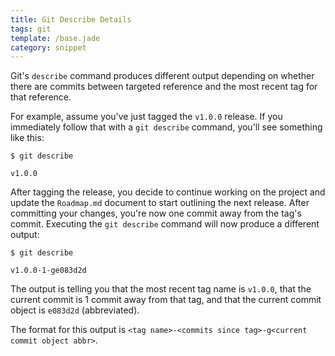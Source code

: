 ```yaml
---
title: Git Describe Details
tags: git
template: /base.jade
category: snippet
---
```


Git's `describe` command produces different output depending on whether there are commits between targeted reference and the most recent tag for that reference.

For example, assume you've just tagged the `v1.0.0` release. If you immediately follow that with a `git describe` command, you'll see something like this:

```
$ git describe

v1.0.0
```

After tagging the release, you decide to continue working on the project and update the `Roadmap.md` document to start outlining the next release. After committing your changes, you're now one commit away from the tag's commit. Executing the `git describe` command will now produce a different output:

```
$ git describe

v1.0.0-1-ge083d2d
```

The output is telling you that the most recent tag name is `v1.0.0`, that the current commit is 1 commit away from that tag, and that the current commit object is `e083d2d` (abbreviated).

The format for this output is `<tag name>-<commits since tag>-g<current commit object abbr>`.
